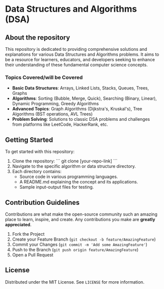 # Data Structures and Algorithms (DSA)

## About the repository

This repository is dedicated to providing comprehensive solutions and explanations for various Data Structures and Algorithms problems. It aims to be a resource for learners, educators, and developers seeking to enhance their understanding of these fundamental computer science concepts.

### Topics Covered/will be Covered

- **Basic Data Structures**: Arrays, Linked Lists, Stacks, Queues, Trees, Graphs
- **Algorithms**: Sorting (Bubble, Merge, Quick), Searching (Binary, Linear), Dynamic Programming, Greedy Algorithms
- **Advanced Topics**: Graph Algorithms (Dijkstra's, Kruskal's), Tree Algorithms (BST operations, AVL Trees)
- **Problem Solving**: Solutions to classic DSA problems and challenges from platforms like LeetCode, HackerRank, etc.

## Getting Started

To get started with this repository:

1. Clone the repository:
   \```
   git clone [your-repo-link]
   \```
2. Navigate to the specific algorithm or data structure directory.
3. Each directory contains:
   - Source code in various programming languages.
   - A README.md explaining the concept and its applications.
   - Sample input-output files for testing.

## Contribution Guidelines

Contributions are what make the open-source community such an amazing place to learn, inspire, and create. Any contributions you make are **greatly appreciated**.

1. Fork the Project
2. Create your Feature Branch (`git checkout -b feature/AmazingFeature`)
3. Commit your Changes (`git commit -m 'Add some AmazingFeature'`)
4. Push to the Branch (`git push origin feature/AmazingFeature`)
5. Open a Pull Request

## License

Distributed under the MIT License. See `LICENSE` for more information.

